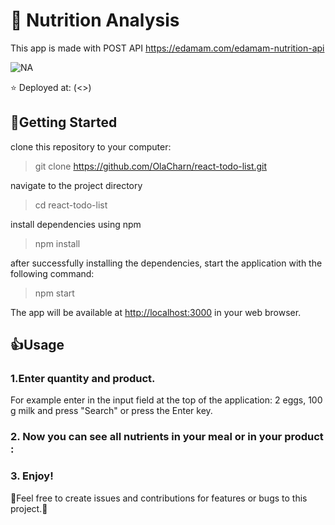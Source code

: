 # 🥑 Nutrition Analysis

This app is made with
POST API https://edamam.com/edamam-nutrition-api


![NA](https://github.com/OlaCharn/react-nutrAnalysis-alla/blob/main/src/screenshot.png?raw=true)

⭐ Deployed at: (<>)

## 🚀Getting Started 

clone this repository to your computer:
> git clone https://github.com/OlaCharn/react-todo-list.git
 
 navigate to the project directory
> cd react-todo-list

install dependencies using npm

>npm install

after successfully installing the dependencies, start the application with the following command:   

>npm start

The app will be available at [http://localhost:3000](http://localhost:3000) in your web browser.


## 👍Usage 

### 1.**Enter quantity and product.** 
For example enter in the input field at the top of the application: 2 eggs, 100 g milk and press "Search" or press the Enter key.
### 2.  **Now you can see all nutrients in your meal or in your product :** 
### 3.  **Enjoy!** 

🧡Feel free to create issues and contributions for features or bugs to this project.🧡